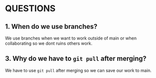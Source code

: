 # QUESTIONS
## 1. When do we use branches?
We use branches when we want to work outside of main or when collaborating so we dont ruins others work.
## 3. Why do we have to `git pull` after merging?
We have to use `git pull` after merging so we can save our work to main.